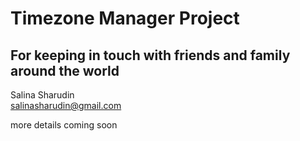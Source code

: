 
# Timezone Manager Project  
## For keeping in touch with friends and family around the world

Salina Sharudin  
salinasharudin@gmail.com

more details coming soon